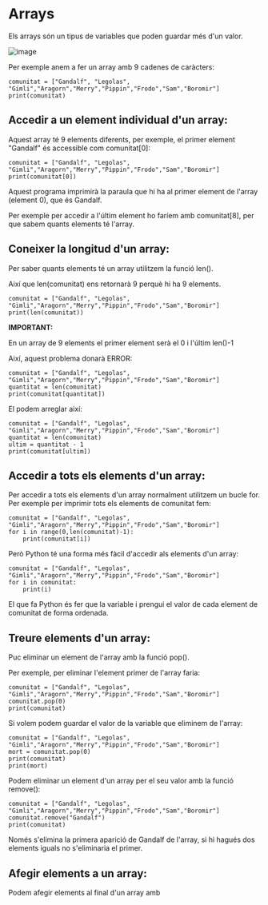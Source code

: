 # Arrays

Els arrays són un tipus de variables que poden guardar més d'un valor.

![image](https://github.com/XaSaFa/IntroduccioProgramacio/assets/110727546/d2c6ad20-84a0-4f3f-9ff4-f65f848ba3db)

Per exemple anem a fer un array amb 9 cadenes de caràcters:

```
comunitat = ["Gandalf", "Legolas", "Gimli","Aragorn","Merry","Pippin","Frodo","Sam","Boromir"]
print(comunitat)
```

## Accedir a un element individual d'un array:

Aquest array té 9 elements diferents, per exemple, el primer element "Gandalf" és accessible com comunitat[0]:

```
comunitat = ["Gandalf", "Legolas", "Gimli","Aragorn","Merry","Pippin","Frodo","Sam","Boromir"]
print(comunitat[0])
```

Aquest programa imprimirà la paraula que hi ha al primer element de l'array (element 0), que és Gandalf.

Per exemple per accedir a l'últim element ho faríem amb comunitat[8], per que sabem quants elements té l'array.

## Coneixer la longitud d'un array:

Per saber quants elements té un array utilitzem la funció len().

Així que len(comunitat) ens retornarà 9 perquè hi ha 9 elements. 

```
comunitat = ["Gandalf", "Legolas", "Gimli","Aragorn","Merry","Pippin","Frodo","Sam","Boromir"]
print(len(comunitat))
```

**IMPORTANT:**

En un array de 9 elements el primer element serà el 0 i l'últim len()-1

Així, aquest problema donarà ERROR:

```
comunitat = ["Gandalf", "Legolas", "Gimli","Aragorn","Merry","Pippin","Frodo","Sam","Boromir"]
quantitat = len(comunitat)
print(comunitat[quantitat])
```

El podem arreglar així:

```
comunitat = ["Gandalf", "Legolas", "Gimli","Aragorn","Merry","Pippin","Frodo","Sam","Boromir"]
quantitat = len(comunitat)
ultim = quantitat - 1
print(comunitat[ultim])
```

## Accedir a tots els elements d'un array:

Per accedir a tots els elements d'un array normalment utilitzem un bucle for. Per exemple per imprimir tots els elements de comunitat fem:

```
comunitat = ["Gandalf", "Legolas", "Gimli","Aragorn","Merry","Pippin","Frodo","Sam","Boromir"]
for i in range(0,len(comunitat)-1):
    print(comunitat[i])
```

Però Python té una forma més fàcil d'accedir als elements d'un array:

```
comunitat = ["Gandalf", "Legolas", "Gimli","Aragorn","Merry","Pippin","Frodo","Sam","Boromir"]
for i in comunitat:
    print(i)
```

El que fa Python és fer que la variable i prengui el valor de cada element de comunitat de forma ordenada.

## Treure elements d'un array:

Puc eliminar un element de l'array amb la funció pop().

Per exemple, per eliminar l'element primer de l'array faria:

```
comunitat = ["Gandalf", "Legolas", "Gimli","Aragorn","Merry","Pippin","Frodo","Sam","Boromir"]
comunitat.pop(0)
print(comunitat)
```

Si volem podem guardar el valor de la variable que eliminem de l'array:

```
comunitat = ["Gandalf", "Legolas", "Gimli","Aragorn","Merry","Pippin","Frodo","Sam","Boromir"]
mort = comunitat.pop(0)
print(comunitat)
print(mort)
```

Podem eliminar un element d'un array per el seu valor amb la funció remove():

```
comunitat = ["Gandalf", "Legolas", "Gimli","Aragorn","Merry","Pippin","Frodo","Sam","Boromir"]
comunitat.remove("Gandalf")
print(comunitat)
```

Només s'elimina la primera aparició de Gandalf de l'array, si hi hagués dos elements iguals no s'eliminaria el primer.

## Afegir elements a un array:

Podem afegir elements al final d'un array amb 


